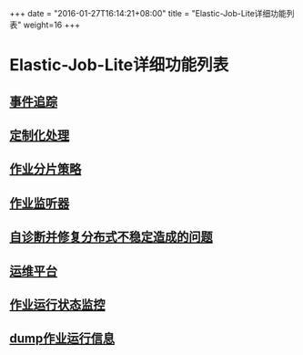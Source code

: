 
+++
date = "2016-01-27T16:14:21+08:00"
title = "Elastic-Job-Lite详细功能列表"
weight=16
+++

# Elastic-Job-Lite详细功能列表

## [事件追踪](../../common/event_trace/)

## [定制化处理](../../common/customized_hook/)

## [作业分片策略](../features/lite_job_strategy/)

## [作业监听器](../features/lite_job_listener/)

## [自诊断并修复分布式不稳定造成的问题](../features/lite_job_reconcile/)

## [运维平台](../features/lite_web_console/)

## [作业运行状态监控](../features/lite_execution_monitor/)

## [dump作业运行信息](../features/lite_dump/)
